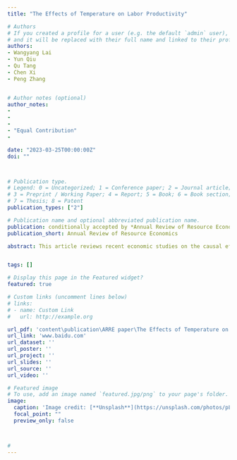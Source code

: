 ```yaml
---
title: "The Effects of Temperature on Labor Productivity"

# Authors
# If you created a profile for a user (e.g. the default `admin` user), write the username (folder name) here 
# and it will be replaced with their full name and linked to their profile.
authors:
- Wangyang Lai
- Yun Qiu
- Qu Tang
- Chen Xi
- Peng Zhang


# Author notes (optional)
author_notes:
-
-
- 
- "Equal Contribution"
-

date: "2023-03-25T00:00:00Z"
doi: ""



# Publication type.
# Legend: 0 = Uncategorized; 1 = Conference paper; 2 = Journal article;
# 3 = Preprint / Working Paper; 4 = Report; 5 = Book; 6 = Book section;
# 7 = Thesis; 8 = Patent
publication_types: ["2"]

# Publication name and optional abbreviated publication name.
publication: conditionally accepted by *Annual Review of Resource Economics*
publication_short: Annual Review of Resource Economics

abstract: This article reviews recent economic studies on the causal effects of temperature on labor productivity. The negative effects of extreme temperatures are widespread, and the magnitudes of the impact differ across social and economic factors. In addition to physical outputs, extreme temperatures also impair mental productivity, including cognition and learning. In-utero exposure  to extreme temperatures has profound effects on human development. While the literature has detected various adaptation strategies, the conclusions are mixed. We discuss some limitations of existing studies and propose several directions for future research.


tags: []

# Display this page in the Featured widget?
featured: true

# Custom links (uncomment lines below)
# links:
# - name: Custom Link
#   url: http://example.org

url_pdf: 'content\publication\ARRE paper\The Effects of Temperature on Labor Productivity_LQTXZ.pdf'
url_link: 'www.baidu.com'
url_dataset: ''
url_poster: ''
url_project: ''
url_slides: ''
url_source: ''
url_video: ''

# Featured image
# To use, add an image named `featured.jpg/png` to your page's folder. 
image:
  caption: 'Image credit: [**Unsplash**](https://unsplash.com/photos/pLCdAaMFLTE)'
  focal_point: ""
  preview_only: false



#
---
```

